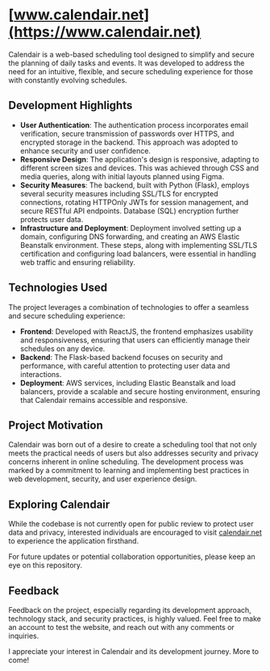 # [www.calendair.net](https://www.calendair.net)

Calendair is a web-based scheduling tool designed to simplify and secure the planning of daily tasks and events. It was developed to address the need for an intuitive, flexible, and secure scheduling experience for those with constantly evolving schedules.

## Development Highlights

- **User Authentication**: The authentication process incorporates email verification, secure transmission of passwords over HTTPS, and encrypted storage in the backend. This approach was adopted to enhance security and user confidence.
- **Responsive Design**: The application's design is responsive, adapting to different screen sizes and devices. This was achieved through CSS and media queries, along with initial layouts planned using Figma.
- **Security Measures**: The backend, built with Python (Flask), employs several security measures including SSL/TLS for encrypted connections, rotating HTTPOnly JWTs for session management, and secure RESTful API endpoints. Database (SQL) encryption further protects user data.
- **Infrastructure and Deployment**: Deployment involved setting up a domain, configuring DNS forwarding, and creating an AWS Elastic Beanstalk environment. These steps, along with implementing SSL/TLS certification and configuring load balancers, were essential in handling web traffic and ensuring reliability.

## Technologies Used

The project leverages a combination of technologies to offer a seamless and secure scheduling experience:
- **Frontend**: Developed with ReactJS, the frontend emphasizes usability and responsiveness, ensuring that users can efficiently manage their schedules on any device.
- **Backend**: The Flask-based backend focuses on security and performance, with careful attention to protecting user data and interactions.
- **Deployment**: AWS services, including Elastic Beanstalk and load balancers, provide a scalable and secure hosting environment, ensuring that Calendair remains accessible and responsive.

## Project Motivation

Calendair was born out of a desire to create a scheduling tool that not only meets the practical needs of users but also addresses security and privacy concerns inherent in online scheduling. The development process was marked by a commitment to learning and implementing best practices in web development, security, and user experience design.

## Exploring Calendair

While the codebase is not currently open for public review to protect user data and privacy, interested individuals are encouraged to visit [calendair.net](https://www.calendair.net) to experience the application firsthand.

For future updates or potential collaboration opportunities, please keep an eye on this repository.

## Feedback

Feedback on the project, especially regarding its development approach, technology stack, and security practices, is highly valued. Feel free to make an account to test the website, and reach out with any comments or inquiries.

I appreciate your interest in Calendair and its development journey. More to come!

